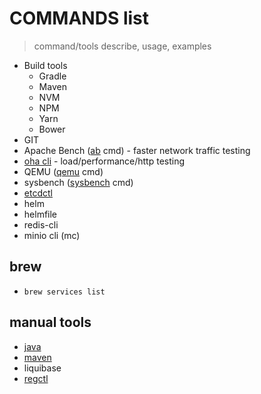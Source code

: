 # COMMANDS list

> command/tools describe, usage, examples

* Build tools
    * Gradle
    * Maven
    * NVM
    * NPM
    * Yarn
    * Bower
* GIT
* Apache Bench ([ab][ab_cmd] cmd) - faster network traffic testing
* [oha cli][oha] - load/performance/http testing
* QEMU ([qemu][qemu_cmd] cmd)
* sysbench ([sysbench][sysbench_cmd] cmd)
* [etcdctl][etcdctl]
* helm
* helmfile
* redis-cli
* minio cli (mc)

## brew

* `brew services list`

## manual tools

* [java][java]
* [maven][maven]
* liquibase
* [regctl][regctl]

[ab_cmd]:<./ab/apache-bench-ab.md>

[qemu_cmd]:<./qemu/qemu.md>

[sysbench_cmd]:<./sysbench/sysbench.md>

[java]:<./java/java.md>

[maven]:<./maven/maven.md>

[etcdctl]:<./etcdctl/etcdctl.md>

[regctl]:<./regctl/regctl.md>

[oha]:<./oha/oha.md>
